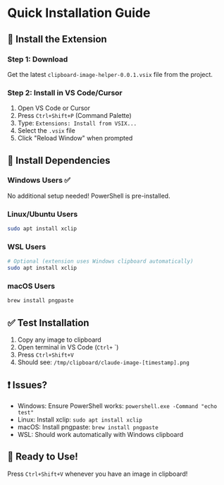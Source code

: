 # Quick Installation Guide

## 🚀 Install the Extension

### Step 1: Download
Get the latest `clipboard-image-helper-0.0.1.vsix` file from the project.

### Step 2: Install in VS Code/Cursor
1. Open VS Code or Cursor
2. Press `Ctrl+Shift+P` (Command Palette)
3. Type: `Extensions: Install from VSIX...`
4. Select the `.vsix` file
5. Click "Reload Window" when prompted

## 🔧 Install Dependencies

### Windows Users ✅
No additional setup needed! PowerShell is pre-installed.

### Linux/Ubuntu Users
```bash
sudo apt install xclip
```

### WSL Users
```bash
# Optional (extension uses Windows clipboard automatically)
sudo apt install xclip
```

### macOS Users
```bash
brew install pngpaste
```

## ✅ Test Installation

1. Copy any image to clipboard
2. Open terminal in VS Code (`Ctrl+` `)
3. Press `Ctrl+Shift+V`
4. Should see: `/tmp/clipboard/claude-image-[timestamp].png`

## ❗ Issues?
- Windows: Ensure PowerShell works: `powershell.exe -Command "echo test"`
- Linux: Install xclip: `sudo apt install xclip`
- macOS: Install pngpaste: `brew install pngpaste`
- WSL: Should work automatically with Windows clipboard

## 🎯 Ready to Use!
Press `Ctrl+Shift+V` whenever you have an image in clipboard!
